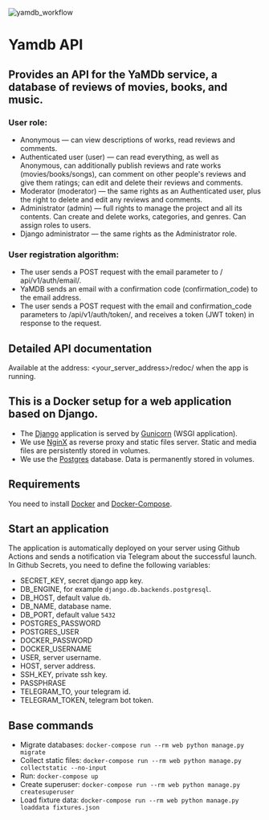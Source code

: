 ![yamdb_workflow](https://github.com/vardeath/yamdb_final/workflows/yamdb_workflow/badge.svg)
# Yamdb API
## Provides an API for the YaMDb service, a database of reviews of movies, books, and music.

### User role:
- Anonymous — can view descriptions of works, read reviews and comments.
- Authenticated user (user) — can read everything, as well as Anonymous, can additionally publish reviews and rate works (movies/books/songs), can comment on other people's reviews and give them ratings; can edit and delete their reviews and comments.
- Moderator (moderator) — the same rights as an Authenticated user, plus the right to delete and edit any reviews and comments.
- Administrator (admin) — full rights to manage the project and all its contents. Can create and delete works, categories, and genres. Can assign roles to users.
- Django administrator — the same rights as the Administrator role.

### User registration algorithm:
- The user sends a POST request with the email parameter to / api/v1/auth/email/.
- YaMDB sends an email with a confirmation code (confirmation_code) to the email address.
- The user sends a POST request with the email and confirmation_code parameters to /api/v1/auth/token/, and receives a token (JWT token) in response to the request.

## Detailed API documentation
Available at the address: <your_server_address>/redoc/ when the app is running.

## This is a Docker setup for a web application based on Django.
- The [Django] application is served by [Gunicorn] (WSGI application).
- We use [NginX] as reverse proxy and static files server. Static and media files are
  persistently stored in volumes.
- We use the [Postgres] database. Data is permanently stored in volumes.

## Requirements
You need to install [Docker] and [Docker-Compose].

## Start an application
The application is automatically deployed on your server using Github Actions and sends a notification via Telegram about the successful launch.
In Github Secrets, you need to define the following variables:
 - SECRET_KEY, secret django app key.
 - DB_ENGINE, for example  `django.db.backends.postgresql`.
 - DB_HOST, default value `db`.
 - DB_NAME, database name.
 - DB_PORT, default value `5432`
 - POSTGRES_PASSWORD
 - POSTGRES_USER
 - DOCKER_PASSWORD
 - DOCKER_USERNAME
 - USER, server username.
 - HOST, server address.
 - SSH_KEY, private ssh key.
 - PASSPHRASE
 - TELEGRAM_TO, your telegram id.
 - TELEGRAM_TOKEN, telegram bot token.

## Base commands
- Migrate databases: `docker-compose run --rm web python manage.py migrate`
- Collect static files: `docker-compose run --rm web python manage.py collectstatic --no-input`
- Run: `docker-compose up`
- Create superuser: `docker-compose run --rm web python manage.py createsuperuser`
- Load fixture data: `docker-compose run --rm web python manage.py loaddata fixtures.json`

[Docker]: https://www.docker.com/
[Django]: https://www.djangoproject.com/
[Gunicorn]: http://gunicorn.org/
[NginX]: https://www.nginx.com/
[Postgres]: https://www.postgresql.org/
[Docker-Compose]: https://docs.docker.com/compose/